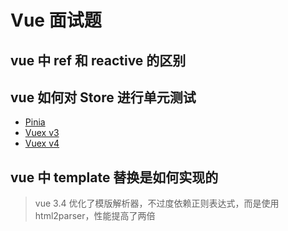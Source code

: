 # Vue 面试题

## vue 中 ref 和 reactive 的区别

## vue 如何对 Store 进行单元测试

- [Pinia](https://pinia.vuejs.org/zh/cookbook/testing.html)
- [Vuex v3](https://v3.vuex.vuejs.org/zh/guide/testing.html)
- [Vuex v4](https://vuex.vuejs.org/zh/guide/testing.html)

## vue 中 template 替换是如何实现的

> vue 3.4 优化了模版解析器，不过度依赖正则表达式，而是使用 html2parser，性能提高了两倍
